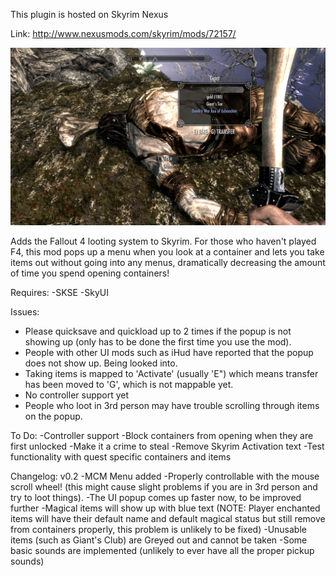 This plugin is hosted on Skyrim Nexus

Link: http://www.nexusmods.com/skyrim/mods/72157/

<img src="PerfectCast.jpg" width="540">

Adds the Fallout 4 looting system to Skyrim.  For those who haven't played F4, this mod pops up a menu when you look at a container and lets you take items out without going into any menus, dramatically decreasing the amount of time you spend opening containers!  

Requires: 
-SKSE 
-SkyUI 

Issues:
- Please quicksave and quickload up to 2 times if the popup is not showing up (only has to be done the first time you use the mod).
- People with other UI mods such as iHud have reported that the popup does not show up.  Being looked into.
- Taking items is mapped to 'Activate' (usually 'E") which means transfer has been moved to 'G', which is not mappable yet.
- No controller support yet
- People who loot in 3rd person may have trouble scrolling through items on the popup.

To Do: 
-Controller support
-Block containers from opening when they are first unlocked 
-Make it a crime to steal 
-Remove Skyrim Activation text 
-Test functionality with quest specific containers and items

Changelog:
v0.2
-MCM Menu added
-Properly controllable with the mouse scroll wheel! (this might cause slight problems if you are in 3rd person and try to loot things). 
-The UI popup comes up faster now, to be improved further 
-Magical items will show up with blue text (NOTE: Player enchanted items will have their default name and default magical status but still remove from containers properly, this problem is unlikely to be fixed) 
-Unusable items (such as Giant's Club) are Greyed out and cannot be taken 
-Some basic sounds are implemented (unlikely to ever have all the proper pickup sounds)
